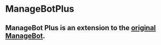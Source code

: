 # ManageBotPlus

## ManageBot Plus is an extension to the [original ManageBot](http://invite.managebot.xyz). 
